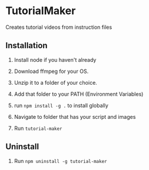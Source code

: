 # TutorialMaker
Creates tutorial videos from instruction files

## Installation
1. Install node if you haven't already
1. Download ffmpeg for your OS.
2. Unzip it to a folder of your choice.
3. Add that folder to your PATH (Environment Variables)

5. run `npm install -g .` to install globally
6. Navigate to folder that has your script and images
7. Run `tutorial-maker`

## Uninstall
1. Run `npm uninstall -g tutorial-maker`